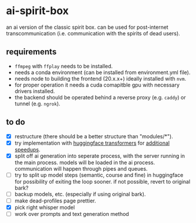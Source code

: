 # ai-spirit-box

an ai version of the classic spirit box. can be used for post-internet transcommunication (i.e. communication with the spirits of dead users).

## requirements

- `ffmpeg` with `ffplay` needs to be installed.
- needs a conda environment (can be installed from environment.yml file).
- needs node to building the frontend (20.x.x+) ideally installed with `nvm`.
- for proper operation it needs a cuda comapitble gpu with necessary drivers installed.
- the backend should be operated behind a reverse proxy (e.g. `caddy`) or tunnel (e.g. `ngrok`).

## to do

- [x] restructure (there should be a better structure than "modules/\*").
- [x] try implementation with [huggingface transformers](https://huggingface.co/docs/transformers/main/en/model_doc/bark) for [additional speedups](https://huggingface.co/blog/optimizing-bark).
- [x] split off ai generation into seperate process, with the server running in the main process. models will be loaded in the ai process. communication will happen through pipes and queues.
- [ ] try to split up model steps (semantic, course and fine) in huggingface for possibility of exiting the loop sooner. if not possible, revert to original bark?
- [ ] backup models, etc. (especially if using original bark).
- [ ] make dead-profiles page prettier.
- [x] pick right whisper model
- [ ] work over prompts and text generation method
